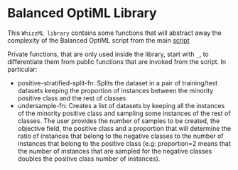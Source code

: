 # Balanced OptiML Library

This `WhizzML library` contains some functions that will abstract away
the complexity of the Balanced OptiML script from the main
[script](../bal-optiml-script)

Private functions, that are only used inside the library, start with
 `_`, to differentiate them from public functions that are invoked
 from the script. In particular:

 - positive-stratified-split-fn: Splits the dataset in a pair of training/test
   datasets keeping the proportion of instances between the minority positive
   class and the rest of classes
 - undersample-fn: Creates a list of datasets by keeping all the instances
   of the minority positive class and sampling some instances of the rest
   of classes. The user provides the number of samples to be created,
   the objective field, the positive class and a proportion
   that will determine the ratio of instances that belong to the negative
   classes to the number of instances that belong to the positive class (e.g:
   proportion=2 means that the number of instances that are sampled for the
   negative classes doubles the positive class number of instances).
